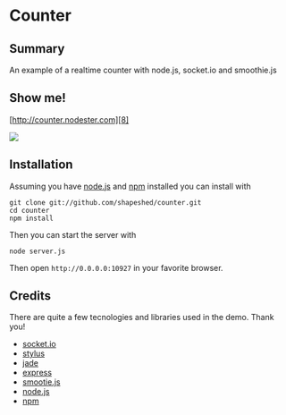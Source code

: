 # Counter

## Summary

An example of a realtime counter with node.js, socket.io and smoothie.js

## Show me!

[http://counter.nodester.com][8]

![](https://img.skitch.com/20110630-g5924q18gbn4j6qta57ki5bmt2.jpg)

## Installation

Assuming you have [node.js][6] and [npm][7] installed you can install with

    git clone git://github.com/shapeshed/counter.git
    cd counter
    npm install

Then you can start the server with

    node server.js

Then open `http://0.0.0.0:10927` in your favorite browser.

## Credits

There are quite a few tecnologies and libraries used in the demo. Thank you!

* [socket.io][1]
* [stylus][2]
* [jade][3]
* [express][4]
* [smootie.js][5]
* [node.js][6]
* [npm][7]

[1]: https://github.com/LearnBoost/Socket.IO
[2]: https://github.com/LearnBoost/stylus
[3]: https://github.com/visionmedia/jade/
[4]: https://github.com/visionmedia/express
[5]: http://smoothiecharts.org/
[6]: https://github.com/joyent/node
[7]: https://github.com/isaacs/npm
[8]: http://counter.nodester.com
